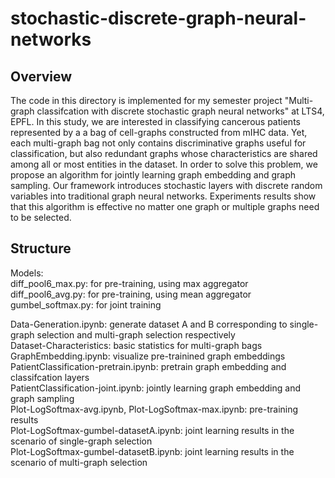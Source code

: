 # stochastic-discrete-graph-neural-networks

## Overview
The code in this directory is implemented for my semester project "Multi-graph classifcation with discrete stochastic graph neural networks" at LTS4, EPFL. In this study, we are interested in classifying cancerous patients represented by a a bag of cell-graphs constructed from mIHC data. Yet, each multi-graph  bag not only contains discriminative graphs useful for classification, but also redundant graphs whose characteristics are shared among all or most entities in the dataset. In order to solve this problem, we propose an algorithm for jointly learning graph embedding and graph sampling. Our framework introduces stochastic layers with discrete random variables into traditional graph neural networks. Experiments results show that this algorithm is effective no matter one graph or multiple graphs need to be selected.

## Structure 
Models:  
diff_pool6_max.py: for pre-training, using max aggregator  
diff_pool6_avg.py: for pre-training, using mean aggregator  
gumbel_softmax.py: for joint training  

Data-Generation.ipynb: generate dataset A and B corresponding to single-graph selection and multi-graph selection respectively  
Dataset-Characteristics: basic statistics for multi-graph bags    
GraphEmbedding.ipynb: visualize pre-trainined graph embeddings  
PatientClassification-pretrain.ipynb: pretrain graph embedding and classifcation layers  
PatientClassification-joint.ipynb: jointly learning graph embedding and graph sampling  
Plot-LogSoftmax-avg.ipynb, Plot-LogSoftmax-max.ipynb: pre-training results  
Plot-LogSoftmax-gumbel-datasetA.ipynb: joint learning results in the scenario of single-graph selection  
Plot-LogSoftmax-gumbel-datasetB.ipynb: joint learning results in the scenario of multi-graph selection
